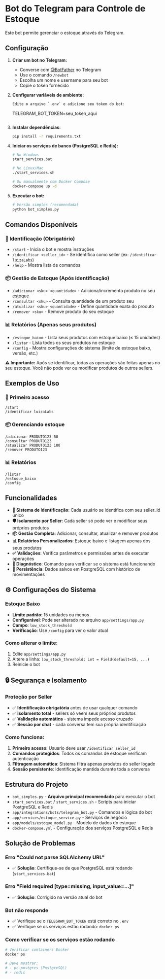 # Bot do Telegram para Controle de Estoque

Este bot permite gerenciar o estoque através do Telegram.

## Configuração

1. **Criar um bot no Telegram:**
   - Converse com [@BotFather](https://t.me/BotFather) no Telegram
   - Use o comando `/newbot`
   - Escolha um nome e username para seu bot
   - Copie o token fornecido

2. **Configurar variáveis de ambiente:**
   ```bash
   Edite o arquivo `.env` e adicione seu token do bot:
   ```
   TELEGRAM_BOT_TOKEN=seu_token_aqui
   ```

3. **Instalar dependências:**
   ```bash
   pip install -r requirements.txt
   ```

4. **Iniciar os serviços de banco (PostgreSQL e Redis):**
   ```bash
   # No Windows
   start_services.bat
   
   # No Linux/Mac
   ./start_services.sh
   
   # Ou manualmente com Docker Compose
   docker-compose up -d
   ```

5. **Executar o bot:**
   ```bash
   # Versão simples (recomendada)
   python bot_simples.py
   ```

## Comandos Disponíveis

### 🔐 Identificação (Obrigatório)
- `/start` - Inicia o bot e mostra instruções
- `/identificar <seller_id>` - Se identifica como seller (ex: `/identificar luizaLabs`)
- `/help` - Mostra lista de comandos

### 📦 Gestão de Estoque (Após identificação)
- `/adicionar <sku> <quantidade>` - Adiciona/incrementa produto no seu estoque
- `/consultar <sku>` - Consulta quantidade de um produto seu
- `/atualizar <sku> <quantidade>` - Define quantidade exata do produto
- `/remover <sku>` - Remove produto do seu estoque

### 📊 Relatórios (Apenas seus produtos)
- `/estoque_baixo` - Lista seus produtos com estoque baixo (≤ 15 unidades)
- `/listar` - Lista todos os seus produtos no estoque
- `/config` - Mostra configurações do sistema (limite de estoque baixo, versão, etc.)

**⚠️ Importante:** Após se identificar, todas as operações são feitas apenas no seu estoque. Você não pode ver ou modificar produtos de outros sellers.

## Exemplos de Uso

### 🔐 Primeiro acesso
```
/start
/identificar luizaLabs
```

### 📦 Gerenciando estoque
```
/adicionar PRODUTO123 50
/consultar PRODUTO123
/atualizar PRODUTO123 100
/remover PRODUTO123
```

### 📊 Relatórios
```
/listar
/estoque_baixo
/config
```

## Funcionalidades

- **🔐 Sistema de Identificação**: Cada usuário se identifica com seu seller_id único
- **🛡️ Isolamento por Seller**: Cada seller só pode ver e modificar seus próprios produtos
- **📦 Gestão Completa**: Adicionar, consultar, atualizar e remover produtos
- **📊 Relatórios Personalizados**: Estoque baixo e listagem apenas dos seus produtos
- **✅ Validações**: Verifica parâmetros e permissões antes de executar operações
- **🔧 Diagnóstico**: Comando para verificar se o sistema está funcionando
- **💾 Persistência**: Dados salvos em PostgreSQL com histórico de movimentações

## ⚙️ Configurações do Sistema

### Estoque Baixo
- **Limite padrão**: 15 unidades ou menos
- **Configurável**: Pode ser alterado no arquivo `app/settings/app.py`
- **Campo**: `low_stock_threshold`
- **Verificação**: Use `/config` para ver o valor atual

### Como alterar o limite:
1. Edite `app/settings/app.py`
2. Altere a linha: `low_stock_threshold: int = Field(default=15, ...)`
3. Reinicie o bot

## 🔒 Segurança e Isolamento

### Proteção por Seller
- ✅ **Identificação obrigatória** antes de usar qualquer comando
- ✅ **Isolamento total** - sellers só veem seus próprios produtos
- ✅ **Validação automática** - sistema impede acesso cruzado
- ✅ **Sessão por chat** - cada conversa tem sua própria identificação

### Como funciona:
1. **Primeiro acesso**: Usuario deve usar `/identificar seller_id`
2. **Comandos protegidos**: Todos os comandos de estoque verificam autenticação
3. **Filtragem automática**: Sistema filtra apenas produtos do seller logado
4. **Sessão persistente**: Identificação mantida durante toda a conversa

## Estrutura do Projeto

- `bot_simples.py` - **Arquivo principal recomendado** para executar o bot
- `start_services.bat` / `start_services.sh` - Scripts para iniciar PostgreSQL e Redis
- `app/integrations/bots/telegram_bot.py` - Comandos e lógica do bot
- `app/services/estoque_service.py` - Serviços de negócio
- `app/models/estoque_model.py` - Modelo de dados do estoque
- `docker-compose.yml` - Configuração dos serviços PostgreSQL e Redis

## Solução de Problemas

### Erro "Could not parse SQLAlchemy URL"
- ✅ **Solução**: Certifique-se de que PostgreSQL está rodando (`start_services.bat`)

### Erro "Field required [type=missing, input_value=...]"  
- ✅ **Solução**: Corrigido na versão atual do bot

### Bot não responde
- ✅ Verifique se o `TELEGRAM_BOT_TOKEN` está correto no `.env`
- ✅ Verifique se os serviços estão rodando: `docker ps`

### Como verificar se os serviços estão rodando
```bash
# Verificar containers Docker
docker ps

# Deve mostrar:
# - pc-postgres (PostgreSQL)
# - redis
```
